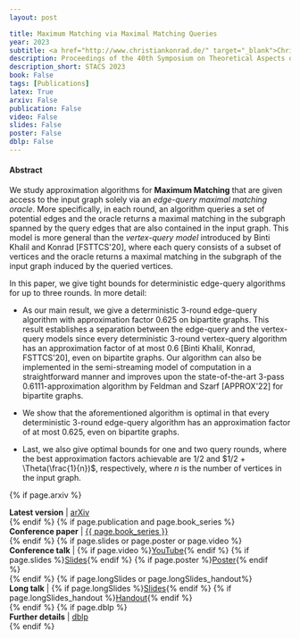 ```yaml
---
layout: post

title: Maximum Matching via Maximal Matching Queries
year: 2023
subtitle: <a href="http://www.christiankonrad.de/" target="_blank">Christian Konrad</a>, <strong>Kheeran K. Naidu</strong>, Arun Steward
description: Proceedings of the 40th Symposium on Theoretical Aspects of Computer Science
description_short: STACS 2023
book: False
tags: [Publications]
latex: True
arxiv: False
publication: False
video: False
slides: False
poster: False
dblp: False
---
```


#### Abstract

We study approximation algorithms for **Maximum Matching** that are given access to the input graph solely via an *edge-query maximal matching oracle*. More specifically, in each round, an algorithm queries a set of potential edges and the oracle returns a maximal matching in the subgraph spanned by the query edges that are also contained in the input graph. This model is more general than the *vertex-query model* introduced by Binti Khalil and Konrad [FSTTCS'20], where each query consists of a subset of vertices and the oracle returns a maximal matching in the subgraph of the input graph induced by the queried vertices. 

 In this paper, we give tight bounds for deterministic edge-query algorithms for up to three rounds. In more detail:

* As our main result, we give a deterministic $3$-round edge-query algorithm with approximation factor $0.625$ on bipartite graphs. This result establishes a separation between the edge-query and the vertex-query models since every deterministic 3-round vertex-query algorithm has an approximation factor of at most $0.6$ [Binti Khalil, Konrad, FSTTCS'20], even on bipartite graphs. Our algorithm can also be implemented in the semi-streaming model of computation in a straightforward manner and improves upon the state-of-the-art $3$-pass $0.6111$-approximation algorithm by Feldman and Szarf [APPROX'22] for bipartite graphs.   
   
* We show that the aforementioned algorithm is optimal in that every deterministic $3$-round edge-query algorithm has an approximation factor of at most $0.625$, even on bipartite graphs. 
  
* Last, we also give optimal bounds for one and two query rounds, where the best approximation factors achievable are $1/2$ and $1/2 + \Theta(\frac{1}{n})$, respectively, where $n$ is the number of vertices in the input graph.  


{% if page.arxiv %}
<div class="page-tag" style="padding-right: 30px;">
    <span id="Attachments"><strong>Latest version</strong> | </span>
    <a href="{{ page.arxiv }}" target="_blank" class="tag">arXiv</a>
</div>
{% endif %}
{% if page.publication and page.book_series %}
<div class="page-tag" style="padding-right: 30px;">
    <span id="Attachments"><strong>Conference paper</strong> | </span>
    <a href="{{ page.publication }}" target="_blank" class="tag">{{ page.book_series }}</a>
</div>
{% endif %}
{% if page.slides or page.poster or page.video %}
<div class="page-tag" style="padding-right: 30px;">
    <span id="Attachments"><strong>Conference talk</strong> | </span>
    {% if page.video %}<a href="{{ page.video }}" target="_blank" class="tag">YouTube</a>{% endif %}
    {% if page.slides %}<a href="{{site.baseurl}}{{ page.slides }}" class="tag">Slides</a>{% endif %}
    {% if page.poster %}<a href="{{site.baseurl}}{{ page.poster }}" class="tag">Poster</a>{% endif %}
</div>
{% endif %}
{% if page.longSlides or page.longSlides_handout%}
<div class="page-tag" style="padding-right: 30px;">
    <span id="Attachments"><strong>Long talk</strong> | </span>
    {% if page.longSlides %}<a href="{{site.baseurl}}{{ page.longSlides }}" class="tag">Slides</a>{% endif %}
    {% if page.longSlides_handout %}<a href="{{site.baseurl}}{{ page.longSlides_handout }}" class="tag">Handout</a>{% endif %}
</div>
{% endif %}
{% if page.dblp %}
<div class="page-tag" style="padding-right: 30px;">
    <span id="Attachments"><strong>Further details</strong> | </span>
    <a href="{{ page.dblp }}" target="_blank" class="tag">dblp</a>
</div>
{% endif %}